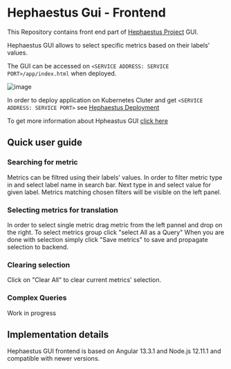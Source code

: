 # Hephaestus Gui - Frontend
This Repository contains front end part of [Hephaestus Project](https://github.com/Hephaestus-Metrics) GUI.

Hephaestus GUI allows to select specific metrics based on their labels' values.

The GUI can be accessed on `<SERVICE ADDRESS: SERVICE PORT>/app/index.html` when deployed.

![image](https://user-images.githubusercontent.com/73036080/174442088-fb3d0719-16f4-4520-b747-cbb12e62ded7.png)

In order to deploy application on Kubernetes Cluter and get `<SERVICE ADDRESS: SERVICE PORT>` see [Hephaestus Deployment](https://github.com/Hephaestus-Metrics/Deployment)

To get more information about Hpheastus GUI [click here](https://github.com/Hephaestus-Metrics/GUI-backend)

## Quick user guide
### Searching for metric
Metrics can be filtred using their labels' values. In order to filter metric type in and select label name in search bar. Next type in and select value for given label.
Metrics matching chosen filters will be visible on the left panel.
### Selecting metrics for translation
In order to select single metric drag metric from the left pannel and drop on the right.
To select metrics  group click "select All as a Query"
When you are done with selection simply click "Save metrics" to save and propagate selection to backend.
### Clearing selection
Click on "Clear All" to clear current metrics' selection.
### Complex Queries
Work in progress

## Implementation details
Hephaestus GUI frontend is based on Angular 13.3.1 and Node.js 12.11.1 and compatible with newer versions.
